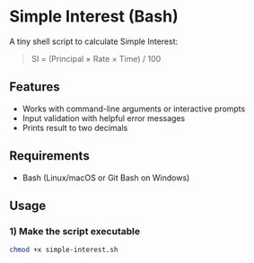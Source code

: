 # Simple Interest (Bash)

A tiny shell script to calculate Simple Interest:

> SI = (Principal × Rate × Time) / 100

## Features
- Works with command-line arguments or interactive prompts
- Input validation with helpful error messages
- Prints result to two decimals

## Requirements
- Bash (Linux/macOS or Git Bash on Windows)

## Usage

### 1) Make the script executable
```bash
chmod +x simple-interest.sh
